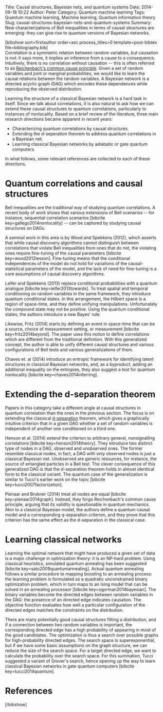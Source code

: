 Title: Causal structures, Bayesian nets, and quantum systems
Date: 2014-09-18 10:22
Author: Peter
Category: Quantum machine learning
Tags: Quantum machine learning, Machine learning, Quantum information theory
Slug: causal-structures-bayesian-nets-and-quantum-systems
Summary: New characterizations of Bell inequalities in terms of causal structures are emerging: they can give rise to quantum versions of Bayesian networks.

[bibshow sort=firstauthor order=asc process\_titles=0
template=post-bibtex file=bibliography.bib]  
Correlation is a symmetric relation between random variables, but
causation is not: it says more, it implies an inference from a cause to
a consequence. Intuitively, there is no correlation without causation --
this is often referred to as [Reichenbach's common cause
principle](http://plato.stanford.edu/archives/fall2010/entries/physics-Rpcc/).
Given a set of random variables and joint or marginal probabilities, we
would like to learn the causal relations between the random variables. A
Bayesian network is a directed acyclic graph (DAG) which encodes these
dependences while reproducing the observed distribution.

Learning the structure of a classical Bayesian network is a hard task in
itself. Since we talk about correlations, it is also natural to ask how
we can extend these causal structures to quantum correlations,
particularly to instances of nonlocality. Based on a brief review of the
literature, three main research directions became apparent in recent
years:

-   Characterizing quantum correlations by causal structures.
-   Extending the d-seperation theorem to address quantum correlations
    in a Bayesian net.
-   Learning classical Bayesian networks by adiabatic or gate quantum
    computers.

In what follows, some relevant references are collected to each of these
directions.

Quantum correlations and causal structures
==========================================

Bell inequalities are the traditional way of studying quantum
correlations. A recent body of work shows that various extensions of
Bell scenarios -- for instance, sequential correlation scenarios
[bibcite key=gallego2014nonlocality] -- can be captured by studying
causal structures on DAGs.

A seminal work in this area is by Wood and Spekkens (2012), which
asserts that while causal discovery algorithms cannot distinguish
between correlations that violate Bell inequalities from ones that do
not, the violating ones require fine-tuning of the causal parameters
[bibcite key=wood2012lesson]. Fine-tuning means that the conditional
independences of the model do not hold for variations of the
causal-statistical parameters of the model, and the lack of need for
fine-tuning is a core assumptions of causal discovery algorithms.

Leifer and Spekkens (2013) replace conditional probabilities with a
quantum analogue [bibcite key=leifer2013towards]. To treat spatial and
temporal conditioning on random variables in the same framework, they
introduce quantum conditional states. In this arrangement, the Hilbert
space is a region of space-time, and they define unifying manipulations.
Unfortunately the compound state may not be positive. Using the quantum
conditional states, the authors introduce a new Bayes' rule.

Likewise, Fritz (2014) starts by defining an event in space-time that
can be a source, choice of measurement setting, or measurement [bibcite
key=fritz2014beyond]. The paper uses this notion to define correlations
which are different from the traditional definition. With this
generalized concept, the author is able to unify different causal
structures and various configurations of Bell tests and various
generalizations of them.

Chaves et. al (2014) introduce an entropic framework for identifying
latent structures in classical Bayesian networks, and, as a byproduct,
adding an additional inequality on the entropies, they also suggest a
test for quantum nonlocality [bibcite key=chaves2014inferring].

Extending the d-separation theorem
==================================

Papers in this category take a different angle at causal structures in
quantum correlation than the ones in the previous section. The focus is
on extending the classical
[d-separation](http://bayes.cs.ucla.edu/BOOK-2K/d-sep.html) theorem,
which gives a graphically intuitive criterion that in a given DAG
whether a set of random variables is independent of another one
conditioned on a third one.

Henson et al. (2014) extend the criterion to arbitrary general,
nonsignalling correlations [bibcite key=henson2014theory]. They
introduce two distinct type of nodes in a DAG, observed and unobserved
ones. The former resemble classical nodes, in fact, a DAG with only
observed nodes is just a classical Bayesian net. Unobserved are generic
resources, for instance, the source of entangled particles in a Bell
test. The clever consequence of this generalized DAG is that the
d-separation theorem holds in almost identical form to the classical
variant. The quantum case of the generalization is similar to Tucci's
earlier work on the topic [bibcite key=tucci2007factorization].

Pienaar and Brukner (2014) treat all nodes are equal [bibcite
key=pienaar2014graph]. Instead, they forgo Reichenbach's common cause
principle, arguing that its validity is questionable in quantum
mechanics. Akin to a classical Bayesian model, the authors define a
quantum causal model and a corresponding q-separation criterion, and
they prove that this criterion has the same effect as the d-separation
in the classical case.

Learning classical networks
===========================

Learning the optimal network that might have produced a given set of
data is a major challenge in optimization theory: it is an NP-hard
problem. Using classical heuristics, simulated quantum annealing has
been suggested [bibcite key=sato2009quantumannealing]. Actual quantum
annealing follows a similar procedure to mapping boosting to an
annealing process: the learning problem is formulated as a quadratic
unconstrained binary optimization problem, which in turn maps to an
Ising model that can be solved in an annealing processor [bibcite
key=ogorman2014bayesian]. The binary variables become the directed edges
between random variables in the DAG: the presence of an directed edge
indicates causation. The objective function evaluates how well a
particular configuration of the directed edges matches the constraints
on the distribution.

There are many potentially good causal structures fitting a
distribution, and if a connection between two random variables is
important, the corresponding directed edge has a high probability of
appearing in most of the good candidates. The optimization is thus a
search over possible graphs for high-probability directed edges. The
search space is superexponential, but if we have some basic assumptions
on the graph structure, we can reduce the size of the search space. For
a target directed edge, we want to calculate the probability over the
search space. For this summation, Tucci suggested a variant of Grover's
search, hence opening up the way to learn classical Bayesian networks in
gate quantum computers [bibcite key=tucci2014quantum].

References
==========

[/bibshow]
